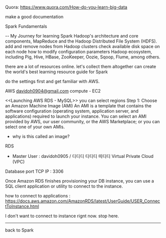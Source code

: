 Quora:
https://www.quora.com/How-do-you-learn-big-data

make a good documentation

Spark Fundamentals

-- My Journey for learning Spark
Hadoop's architecture and core components, MapReduce and the Hadoop Distributed File System (HDFS).
add and remove nodes from Hadoop clusters
check available disk space on each node
how to modify configuration parameters
Hadoop ecosystem, including Pig, Hive, HBase, ZooKeeper, Oozie, Sqoop, Flume, among others.

there are a lot of resources online.
let's collect them altogether can create the world's best learning resource guide for Spark

do the settings first and get familiar with AWS.


AWS
davidoh0904@gmail.com
compute - EC2

<<Launching AWS RDS - MySQL>>
you can select regions
 Step 1: Choose an Amazon Machine Image (AMI)
An AMI is a template that contains the software configuration (operating system, application server, and applications) required to launch your instance. You can select an AMI provided by AWS, our user community, or the AWS Marketplace; or you can select one of your own AMIs.
- why is this called an image?

RDS
- Master User : davidoh0905 / 디디디 디디디 띠디디
Virtual Private Cloud (VPC)

Database port TCP IP : 3306

Once Amazon RDS finishes provisioning your DB instance, you can use a SQL client application or utility to connect to the instance.

how to connect to applications : https://docs.aws.amazon.com/AmazonRDS/latest/UserGuide/USER_ConnectToInstance.html

I don't want to connect to instance rignt now. stop here.

----------------------------------------------------------------------------------------------------------------

back to Spark


